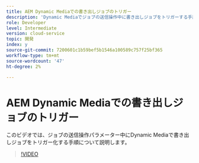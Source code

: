 ```yaml
---
title: AEM Dynamic Mediaでの書き出しジョブのトリガー
description: 'Dynamic Mediaでジョブの送信操作中に書き出しジョブをトリガーする手順です。  '
role: Developer
level: Intermediate
version: cloud-service
topic: 開発
index: y
source-git-commit: 7200601c1b59bef5b1546a100589c757f25bf365
workflow-type: tm+mt
source-wordcount: '47'
ht-degree: 2%

---
```



# AEM Dynamic Mediaでの書き出しジョブのトリガー

このビデオでは、ジョブの送信操作パラメーター中にDynamic Mediaで書き出しジョブをトリガー化する手順について説明します。

>[!VIDEO](https://video.tv.adobe.com/v/335454?quality=9&learn=on)
